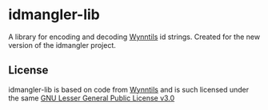 # idmangler-lib

A library for encoding and decoding [Wynntils](https://github.com/Wynntils/Wynntils) id strings. Created for the new version of the idmangler project.


## License

idmangler-lib is based on code from [Wynntils](https://github.com/Wynntils/Wynntils) and is such licensed under the same [GNU Lesser General Public License v3.0](https://github.com/Wynntils/Wynntils/blob/main/LICENSE)

